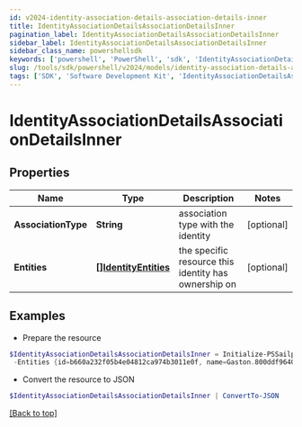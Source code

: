 ```yaml
---
id: v2024-identity-association-details-association-details-inner
title: IdentityAssociationDetailsAssociationDetailsInner
pagination_label: IdentityAssociationDetailsAssociationDetailsInner
sidebar_label: IdentityAssociationDetailsAssociationDetailsInner
sidebar_class_name: powershellsdk
keywords: ['powershell', 'PowerShell', 'sdk', 'IdentityAssociationDetailsAssociationDetailsInner', 'V2024IdentityAssociationDetailsAssociationDetailsInner'] 
slug: /tools/sdk/powershell/v2024/models/identity-association-details-association-details-inner
tags: ['SDK', 'Software Development Kit', 'IdentityAssociationDetailsAssociationDetailsInner', 'V2024IdentityAssociationDetailsAssociationDetailsInner']
---
```



# IdentityAssociationDetailsAssociationDetailsInner

## Properties

Name | Type | Description | Notes
------------ | ------------- | ------------- | -------------
**AssociationType** | **String** | association type with the identity | [optional] 
**Entities** | [**[]IdentityEntities**](identity-entities) | the specific resource this identity has ownership on | [optional] 

## Examples

- Prepare the resource
```powershell
$IdentityAssociationDetailsAssociationDetailsInner = Initialize-PSSailpoint.V2024IdentityAssociationDetailsAssociationDetailsInner  -AssociationType CAMPAIGN_OWNER `
 -Entities {id=b660a232f05b4e04812ca974b3011e0f, name=Gaston.800ddf9640a, type=CAMPAIGN_CAMPAIGNER}
```

- Convert the resource to JSON
```powershell
$IdentityAssociationDetailsAssociationDetailsInner | ConvertTo-JSON
```


[[Back to top]](#) 

